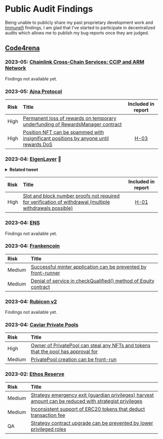 # Public Audit Findings

Being unable to publicly share my past proprietary development work and [Immunefi](https://immunefi.com/) findings, I am glad that I've started to participate in decentralized audits which allows me to publish my bug reports once they are judged.

## [Code4rena](https://code4rena.com/)

### 2023-05: [Chainlink Cross-Chain Services: CCIP and ARM Network](https://code4rena.com/contests/2023-05-chainlink-cross-chain-services-ccip-and-arm-network)
Findings not available yet.

### 2023-05: [Ajna Protocol](https://code4rena.com/contests/2023-05-ajna-protocol)
| Risk | Title | Included in report |
| :--- | :--- | :---: |
| High | [Permanent loss of rewards on temporary underfunding of RewardsManager contract](https://github.com/code-423n4/2023-05-ajna-findings/issues/114) ||
| High | [Position NFT can be spammed with insignificant positions by anyone until rewards DoS](https://github.com/code-423n4/2023-05-ajna-findings/issues/488) | [H-03](https://code4rena.com/reports/2023-05-ajna#h-03-position-nft-can-be-spammed-with-insignificant-positions-by-anyone-until-rewards-dos) |

### 2023-04: [EigenLayer](https://code4rena.com/contests/2023-04-eigenlayer-contest) :1st_place_medal:
<details>
<summary><b>Related tweet</b></summary>
<blockquote class="twitter-tweet"><p lang="en" dir="ltr">Awards have been announced for the $90,500 USDC <a href="https://twitter.com/eigenlayer?ref_src=twsrc%5Etfw">@eigenlayer</a> audit 🤝<br><br>Top 5:<br>🥇 <a href="https://twitter.com/MarioPoneder?ref_src=twsrc%5Etfw">@MarioPoneder</a> - $13,081.90 USDC<br>🥈 volodya - $12,193.66 USDC<br>🥉 windowhan001 - $5,031.50 USDC<br>🏅 <a href="https://twitter.com/CyfrinAudits?ref_src=twsrc%5Etfw">@CyfrinAudits</a> - $3,177.34 USDC<br>🏅 <a href="https://twitter.com/QiuhaoLi?ref_src=twsrc%5Etfw">@QiuhaoLi</a> - $2,972.95 USDC </p>&mdash; Code4rena (@code4rena) <a href="https://twitter.com/code4rena/status/1667379760614502402?ref_src=twsrc%5Etfw">June 10, 2023</a></blockquote>
</details>

| Risk | Title | Included in report |
| :--- | :--- | :---: |
| High | [Slot and block number proofs not required for verification of withdrawal (multiple withdrawals possible)](https://github.com/code-423n4/2023-04-eigenlayer-findings/issues/388) | [H-01](https://code4rena.com/reports/2023-04-eigenlayer#h-01-slot-and-block-number-proofs-not-required-for-verification-of-withdrawal-multiple-withdrawals-possible) |

### 2023-04: [ENS](https://code4rena.com/contests/2023-04-ens-contest)
Findings not available yet.

### 2023-04: [Frankencoin](https://code4rena.com/contests/2023-04-frankencoin)
| Risk | Title |
| :--- | :--- |
| Medium | [Successful minter application can be prevented by front-runner](https://github.com/code-423n4/2023-04-frankencoin-findings/issues/477) |
| Medium | [Denial of service in checkQualified() method of Equity contract](https://github.com/code-423n4/2023-04-frankencoin-findings/issues/635) |

### 2023-04: [Rubicon v2](https://code4rena.com/contests/2023-04-rubicon-v2)
Findings not available yet.

### 2023-04: [Caviar Private Pools](https://code4rena.com/contests/2023-04-caviar-private-pools)
| Risk | Title |
| :--- | :--- |
| High | [Owner of PrivatePool can steal any NFTs and tokens that the pool has approval for](https://github.com/code-423n4/2023-04-caviar-findings/issues/63) |
| Medium | [PrivatePool creation can be front-run](https://github.com/code-423n4/2023-04-caviar-findings/issues/92) |

### 2023-02: [Ethos Reserve](https://code4rena.com/contests/2023-02-ethos-reserve-contest)
| Risk | Title |
| :--- | :--- |
| Medium | [Strategy emergency exit (guardian privileges) harvest amount can be reduced with strategist privileges](https://github.com/code-423n4/2023-02-ethos-findings/issues/262) |
| Medium | [Inconsistent support of ERC20 tokens that deduct transaction fee](https://github.com/code-423n4/2023-02-ethos-findings/issues/477) |
| QA | [Strategy contract upgrade can be prevented by lower privileged roles](https://github.com/code-423n4/2023-02-ethos-findings/issues/359) |
